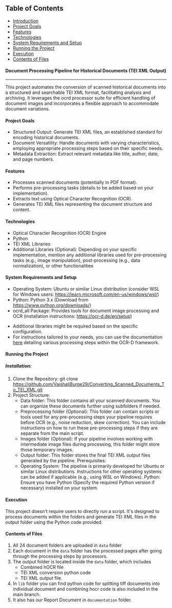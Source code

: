 ## Table of Contents

* [Introduction](#document-processing-pipeline-for-historical-documents-tei-xml-output)
* [Project Goals](#project-goals)
* [Features](#features)
* [Technologies](#technologies)
* [System Requirements and Setup](#system-requirements-and-setup)
* [Running the Project](#running-the-project)
* [Execution](#execution)
* [Contents of Files](#contents-of-files)

#### Document Processing Pipeline for Historical Documents (TEI XML Output)
----
This project automates the conversion of scanned historical documents into a structured and searchable TEI XML format, facilitating analysis and archiving. It leverages the ocrd processor suite for efficient handling of document images and incorporates a flexible approach to accommodate document variations.

#### Project Goals

* Structured Output: Generate TEI XML files, an established standard for encoding historical documents.
* Document Versatility: Handle documents with varying characteristics, employing appropriate processing steps based on their specific needs.
* Metadata Extraction: Extract relevant metadata like title, author, date, and page numbers.

#### Features

* Processes scanned documents (potentially in PDF format).
* Performs pre-processing tasks (details to be added based on your implementation).
* Extracts text using Optical Character Recognition (OCR).
* Generates TEI XML files representing the document structure and content.

#### Technologies

* Optical Character Recognition (OCR) Engine
* Python
* TEI XML Libraries
* Additional Libraries (Optional): Depending on your specific implementation, mention any additional libraries used for pre-processing tasks (e.g., image manipulation), post-processing (e.g., data normalization), or other functionalities

#### System Requirements and Setup

* Operating System: Ubuntu or similar Linux distribution (consider WSL for Windows users: https://learn.microsoft.com/en-us/windows/wsl/)
* Python: Python 3.x (Download from https://www.python.org/downloads/)
* ocrd_all Package: Provides tools for document image processing and OCR (installation instructions: https://ocr-d.de/en/setup)
- Additional libraries might be required based on the specific configuration.
- For instructions tailored to your needs, you can use the documentation [here](https://github.com/VaishaliBurge29/Converting_Scanned_Documents_To_TEI_XML.git) detailing various processing steps within the OCR-D framework.

#### Running the Project

##### Installation:
1. Clone the Repository: git clone
      https://github.com/VaishaliBurge29/Converting_Scanned_Documents_To_TEI_XML.git
2. Project Structure:
     - Data folder: This folder contains all your scanned documents. You can organize these documents further using subfolders if needed.
     - Preprocessing folder (Optional): This folder can contain scripts or tools used for any pre-processing steps your pipeline requires before OCR (e.g., noise reduction, skew correction). You can include instructions on how to run these pre-processing steps if they are separate from the main script.
     - Images folder (Optional): If your pipeline involves working with intermediate image files during processing, this folder might store those temporary images.
     - Output folder: This folder stores the final TEI XML output files generated by the pipeline.
Prerequisites:
     - Operating System: The pipeline is primarily developed for Ubuntu or similar Linux distributions. Instructions for other operating systems can be added if applicable (e.g., using WSL on Windows).
Python: Ensure you have Python (Specify the required Python version if necessary) installed on your system.

#### Execution

This project doesn't require users to directly run a script. It's designed to process documents within the folders and generate TEI XML files in the output folder using the Python code provided.

#### Contents of Files


1. All 24 document folders are uploaded in `data` folder
2. Each document in the `data` folder has the processed pages after going through the processing steps by processors.
3. The output folder is located inside the `data` folder, which includes
     - Combined hOCR file 
     - TEI XML conversion python code 
     - TEI XML output file.
4. In `lib` folder you can find python code for splitting tiff documents into individual document and combining hocr code is also included in the main branch.
5. It also has our Report Document in `documentation` folder.
